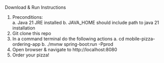 Download & Run Instructions

1.	Preconditions:  
  a.	Java 21 JRE installed
  b.	JAVA_HOME should include path to java 21 installation 
2.	Git clone this repo
3.	In a command terminal do the following actions
  a.	cd mobile-pizza-ordering-app
  b.	./mvnw spring-boot:run -Pprod
4.	Open browser & navigate to http://localhost:8080
5.	Order your pizza!

